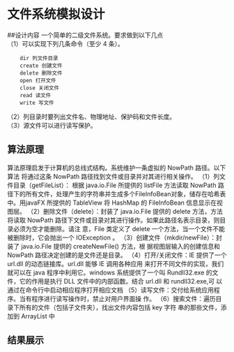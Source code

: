 # 文件系统模拟设计

##设计内容 
 一个简单的二级文件系统。要求做到以下几点 <br/>
（1）可以实现下列几条命令（至少 4 条）。<br/>
````
    dir 列文件目录 
    create 创建文件
    delete 删除文件
    open 打开文件
    close 关闭文件
    read 读文件
    write 写文件
 ````
（2）列目录时要列出文件名、物理地址、保护码和文件长度。<br/>
（3）源文件可以进行读写保护。<br/>

## 算法原理
算法原理启发于计算机的总线式结构。系统维护一条虚拟的 NowPath 路径。以下算法
将通过这条 NowPath 路径找到文件或目录并对其进行相关操作。
（1）列文件目录（getFileList）： 根据 java.io.File 所提供的 listFile 方法读取 NowPath 路
径下的所有文件，处理产生的字符串并生成多个FileInfoBean对象，储存在哈希表中。用javaFX
所提供的 TableView 将 HashMap 的 FileInfoBean 信息显示在视图层。
（2）删除文件（delete）：封装了 java.io.File 提供的 delete 方法，方法将读取 NowPath
路径下文件或目录对其进行操作。如果此路径名表示目录，则目录必须为空才能删除。请注
意，File 类定义了 delete 一个方法，当一个文件不能被删除时，它会抛出一个 IOException 。
（3）创建文件（mkdir/newFile）：封装了 java.io.File 提供的 createNewFile() 方法，根
据视图层输入的创建信息和 NowPath 路径决定创建的是文件还是目录。
（4）打开/关闭文件：IE 提供了一个 url.dll 的动态链接库。url.dll 能够 IE 调用各种应用
来打开不同文件的实现，我们就可以在 java 程序中利用它。windows 系统提供了一个叫
Rundll32.exe 的文件，它的作用是执行 DLL 文件中的内部函数。结合 url.dll 和 rundll32.exe,可
以通过在命令行中启动相应程序打开相应文档
（5）读写文件：交付给系统应用程序。当有程序进行读写操作时，禁止对用户界面操
作。
（6）搜索文件：遍历目录下所有的文件（包括子文件夹），找出文件内容包括 key 字符
串的那些文件，添加到 ArrayList<File> 中

## 结果展示
